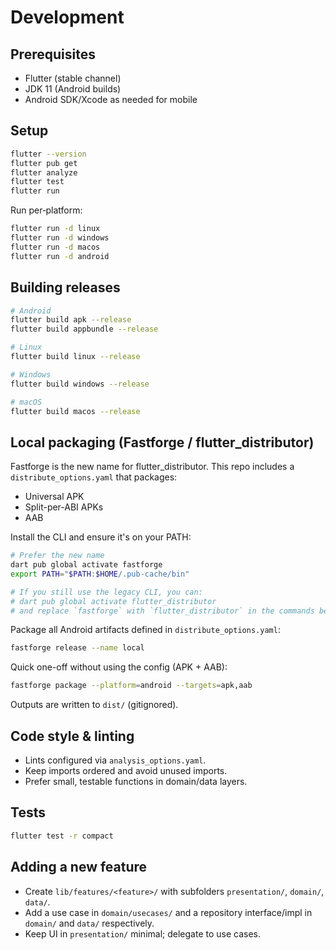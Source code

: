 # Development

## Prerequisites

- Flutter (stable channel)
- JDK 11 (Android builds)
- Android SDK/Xcode as needed for mobile

## Setup

```bash
flutter --version
flutter pub get
flutter analyze
flutter test
flutter run
```

Run per‑platform:

```bash
flutter run -d linux
flutter run -d windows
flutter run -d macos
flutter run -d android
```

## Building releases

```bash
# Android
flutter build apk --release
flutter build appbundle --release

# Linux
flutter build linux --release

# Windows
flutter build windows --release

# macOS
flutter build macos --release
```

## Local packaging (Fastforge / flutter_distributor)

Fastforge is the new name for flutter_distributor. This repo includes a `distribute_options.yaml` that packages:

- Universal APK
- Split-per-ABI APKs
- AAB

Install the CLI and ensure it's on your PATH:

```bash
# Prefer the new name
dart pub global activate fastforge
export PATH="$PATH:$HOME/.pub-cache/bin"

# If you still use the legacy CLI, you can:
# dart pub global activate flutter_distributor
# and replace `fastforge` with `flutter_distributor` in the commands below.
```

Package all Android artifacts defined in `distribute_options.yaml`:

```bash
fastforge release --name local
```

Quick one-off without using the config (APK + AAB):

```bash
fastforge package --platform=android --targets=apk,aab
```

Outputs are written to `dist/` (gitignored).

## Code style & linting

- Lints configured via `analysis_options.yaml`.
- Keep imports ordered and avoid unused imports.
- Prefer small, testable functions in domain/data layers.

## Tests

```bash
flutter test -r compact
```

## Adding a new feature

- Create `lib/features/<feature>/` with subfolders `presentation/`, `domain/`, `data/`.
- Add a use case in `domain/usecases/` and a repository interface/impl in `domain/` and `data/` respectively.
- Keep UI in `presentation/` minimal; delegate to use cases.
